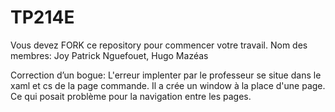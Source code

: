 # TP214E
Vous devez FORK ce repository pour commencer votre travail.
Nom des membres:
Joy Patrick Nguefouet, Hugo Mazéas


Correction d’un bogue:
L'erreur implenter par le professeur se situe dans le xaml et cs de la page commande. 
Il a crée un window à la place d'une page. Ce qui posait problème pour la navigation entre les pages.



